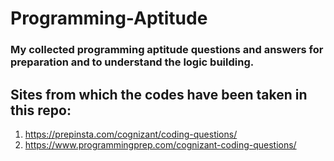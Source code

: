 # Programming-Aptitude
### My collected programming aptitude questions and answers for preparation and to understand the logic building.
## Sites from which the codes have been taken in this repo:
1) https://prepinsta.com/cognizant/coding-questions/
2) https://www.programmingprep.com/cognizant-coding-questions/
